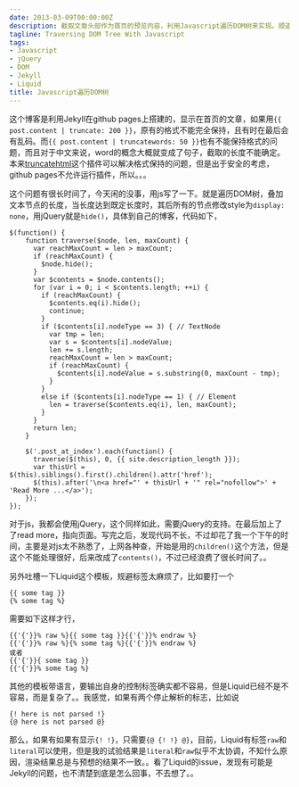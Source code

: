 ```yaml
---
date: 2013-03-09T00:00:00Z
description: 截取文章头部作为首页的预览内容，利用Javascript遍历DOM树来实现。顺道吐槽Liquid
tagline: Traversing DOM Tree With Javascript
tags:
- Javascript
- jQuery
- DOM
- Jekyll
- Liquid
title: Javascript遍历DOM树
---
```


这个博客是利用Jekyll在github pages上搭建的，显示在首页的文章，如果用`{{ post.content | truncate: 200 }}`，原有的格式不能完全保持，且有时在最后会有乱码。而`{{ post.content | truncatewords: 50 }}`也有不能保持格式的问题，而且对于中文来说，word的概念大概就变成了句子，截取的长度不能确定。本来[truncatehtml][]这个插件可以解决格式保持的问题，但是出于安全的考虑，github pages不允许运行插件，所以。。。

这个问题有很长时间了，今天闲的没事，用js写了一下。就是遍历DOM树，叠加文本节点的长度，当长度达到既定长度时，其后所有的节点修改style为`display: none`，用jQuery就是`hide()`，具体到自己的博客，代码如下，

    $(function() {
        function traverse($node, len, maxCount) {
          var reachMaxCount = len > maxCount;
          if (reachMaxCount) {
            $node.hide();
          }
          var $contents = $node.contents();
          for (var i = 0; i < $contents.length; ++i) {
            if (reachMaxCount) {
              $contents.eq(i).hide();
              continue;
            }
            if ($contents[i].nodeType == 3) { // TextNode
              var tmp = len;
              var s = $contents[i].nodeValue;
              len += s.length;
              reachMaxCount = len > maxCount;
              if (reachMaxCount) {
                $contents[i].nodeValue = s.substring(0, maxCount - tmp);
              }
            }
            else if ($contents[i].nodeType == 1) { // Element
              len = traverse($contents.eq(i), len, maxCount);
            }
          }
          return len;
        }

        $('.post_at_index').each(function() {
          traverse($(this), 0, {{ site.description_length }});
          var thisUrl = $(this).siblings().first().children().attr('href');
          $(this).after('\n<a href="' + thisUrl + '" rel="nofollow">' + 'Read More ...</a>');
        });
    });
    

对于js，我都会使用jQuery，这个同样如此，需要jQuery的支持。在最后加上了了read more，指向页面。写完之后，发现代码不长，不过却花了我一个下午的时间，主要是对js太不熟悉了，上网各种查，开始是用的`children()`这个方法，但是这个不能处理很好，后来改成了`contents()`，不过已经浪费了很长时间了。。

另外吐槽一下Liquid这个模板，规避标签太麻烦了，比如要打一个

    {{ some tag }}
    {% some tag %}

需要如下这样才行，

    {{'{'}}% raw %}{{ some tag }}{{'{'}}% endraw %}
    {{'{'}}% raw %}{% some tag %}{{'{'}}% endraw %}
    或者
    {{'{'}}{ some tag }}
    {{'{'}}% some tag %}

其他的模板带语言，要输出自身的控制标签确实都不容易，但是Liquid已经不是不容易，而是复杂了。。我感觉，如果有两个停止解析的标志，比如说

    {! here is not parsed !}
    {@ here is not parsed @}

那么，如果有如果有显示`{! !}`，只需要`{@ {! !} @}`，目前，Liquid有标签`raw`和`literal`可以使用，但是我的试验结果是`literal`和`raw`似乎不太协调，不知什么原因，渲染结果总是与预想的结果不一致。。看了Liquid的issue，发现有可能是Jekyll的问题，也不清楚到底是怎么回事，不去想了。。

    


[truncatehtml]: https://github.com/MattHall/truncatehtml
